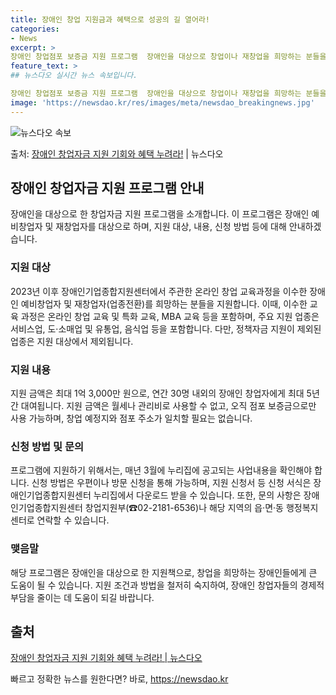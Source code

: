 ```yaml
---
title: 장애인 창업 지원금과 혜택으로 성공의 길 열어라!
categories:
- News
excerpt: >
장애인 창업점포 보증금 지원 프로그램  장애인을 대상으로 창업이나 재창업을 희망하는 분들을 위한 매우 유용한…
feature_text: >
## 뉴스다오 실시간 뉴스 속보입니다.

장애인 창업점포 보증금 지원 프로그램  장애인을 대상으로 창업이나 재창업을 희망하는 분들을 위한 매우 유용한…
image: 'https://newsdao.kr/res/images/meta/newsdao_breakingnews.jpg'
---
```


![뉴스다오 속보](https://newsdao.kr/res/images/meta/newsdao_breakingnews.jpg)

<p>출처: <a href="https://newsdao.kr/4623" rel="dofollow">장애인 창업자금 지원 기회와 혜택 누려라!</a> | 뉴스다오</p>

<h2 data-ke-size="size26">장애인 창업자금 지원 프로그램 안내</h2>
<p data-ke-size="size16">장애인을 대상으로 한 창업자금 지원 프로그램을 소개합니다. 이 프로그램은 장애인 예비창업자 및 재창업자를 대상으로 하며, 지원 대상, 내용, 신청 방법 등에 대해 안내하겠습니다.</p>

<h3>지원 대상</h3>
<p data-ke-size="size16">2023년 이후 장애인기업종합지원센터에서 주관한 온라인 창업 교육과정을 이수한 장애인 예비창업자 및 재창업자(업종전환)를 희망하는 분들을 지원합니다. 이때, 이수한 교육 과정은 온라인 창업 교육 및 특화 교육, MBA 교육 등을 포함하며, 주요 지원 업종은 서비스업, 도·소매업 및 유통업, 음식업 등을 포함합니다. 다만, 정책자금 지원이 제외된 업종은 지원 대상에서 제외됩니다.</p>

<h3>지원 내용</h3>
<p data-ke-size="size16">지원 금액은 최대 1억 3,000만 원으로, 연간 30명 내외의 장애인 창업자에게 최대 5년간 대여됩니다. 지원 금액은 월세나 관리비로 사용할 수 없고, 오직 점포 보증금으로만 사용 가능하며, 창업 예정지와 점포 주소가 일치할 필요는 없습니다.</p>

<h3>신청 방법 및 문의</h3>
<p data-ke-size="size16">프로그램에 지원하기 위해서는, 매년 3월에 누리집에 공고되는 사업내용을 확인해야 합니다. 신청 방법은 우편이나 방문 신청을 통해 가능하며, 지원 신청서 등 신청 서식은 장애인기업종합지원센터 누리집에서 다운로드 받을 수 있습니다. 또한, 문의 사항은 장애인기업종합지원센터 창업지원부(☎02-2181-6536)나 해당 지역의 읍·면·동 행정복지센터로 연락할 수 있습니다.</p>

<h3>맺음말</h3>
<p data-ke-size="size16">해당 프로그램은 장애인을 대상으로 한 지원책으로, 창업을 희망하는 장애인들에게 큰 도움이 될 수 있습니다. 지원 조건과 방법을 철저히 숙지하여, 장애인 창업자들의 경제적 부담을 줄이는 데 도움이 되길 바랍니다. </p>
<h2 data-ke-size="size26">출처</h2>
<p data-ke-size="size16"><a href="https://newsdao.kr/4623">장애인 창업자금 지원 기회와 혜택 누려라! | 뉴스다오</a></p> 

빠르고 정확한 뉴스를 원한다면? 바로, <a href="https://newsdao.kr" rel="dofollow">https://newsdao.kr</a>


    
